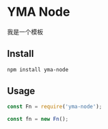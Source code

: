 # YMA Node

我是一个模板

## Install

```sh
npm install yma-node
```

## Usage

```js
const Fn = require('yma-node');

const fn = new Fn();
```
